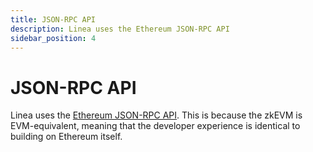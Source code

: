 ```yaml
---
title: JSON-RPC API
description: Linea uses the Ethereum JSON-RPC API
sidebar_position: 4
---
```


# JSON-RPC API

Linea uses the [Ethereum JSON-RPC API](https://eth.wiki/json-rpc/API). This is because the zkEVM is EVM-equivalent, meaning that the developer experience is identical to building on Ethereum itself.
